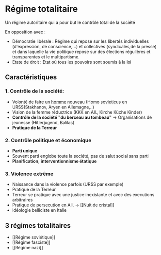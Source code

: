 # Régime totalitaire

Un régime autoritaire qui a pour but le contrôle total de la société

En opposition avec :
- Démocratie libérale : Régime qui repose sur les libertés individuelles (d'expression, de conscience,...) et collectives (syndicales,de la presse) et dans laquelle la vie politique repose sur des élections régulières et transparentes et le multipartisme.
- Etate de droit : Etat où tous les pouvoirs sont soumis à la loi

## Caractéristiques
### 1. Contrôle de la société:
- Volonté de faire un <u>homme</u> nouveau (Homo sovieticus en URSS(Stakhanov, Aryen en Allemagne,..)
- Vision de la femme réductrice (KKK en All., Kirche Küche Kinder)
- **Contrôle de la société "du berceau au tombeau"** -> Organisations de jeunesse (Hitlerjugend, Balilas)
- **Pratique de la Terreur**
### 2. Contrôle politique et économique
- **Parti unique**
- Souvent parti englobe toute la société, pas de salut social sans parti
- **Planification**, **interventionnisme étatique**
### 3. Violence extrême
- Naissance dans la violence parfois (URSS par exemple)
- Pratique de la Terreur
- Terreur se pratique avec une justice inexistante et avec des executions arbitraires
- Pratique de persecution en All. -> [[Nuit de cristal]]
- Idéologie belliciste en Italie

## 3 régimes totalitaires
- [[Régime soviétique]]
- [[Régime fasciste]]
- [[Régime nazi]]
